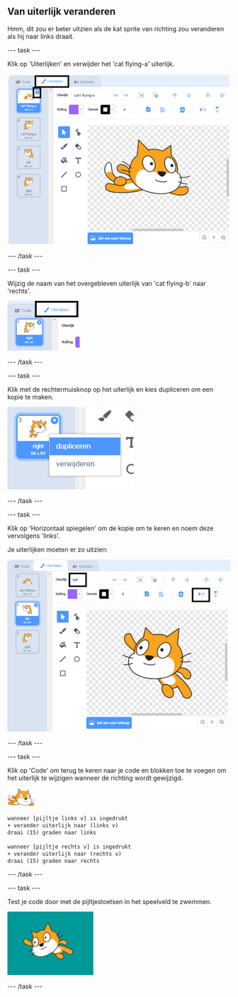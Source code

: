 ## Van uiterlijk veranderen

Hmm, dit zou er beter uitzien als de kat sprite van richting zou veranderen als hij naar links draait.

--- task ---

Klik op 'Uiterlijken' en verwijder het 'cat flying-a' uiterlijk.

![uiterlijken tabblad en verwijder pictogram gemarkeerd op uiterlijk](images/swim-delete-a.png)

--- /task ---

--- task ---

Wijzig de naam van het overgebleven uiterlijk van 'cat flying-b' naar 'rechts'.

![naam right gemarkeerd op het tabblad uiterlijken](images/swim-costume-right.png)

--- /task ---

--- task ---

Klik met de rechtermuisknop op het uiterlijk en kies dupliceren om een kopie te maken.

![uiterlijkmenu met dupliceren gemarkeerd](images/swim-costume-duplicate.png)

--- /task ---

--- task ---

Klik op 'Horizontaal spiegelen' om de kopie om te keren en noem deze vervolgens 'links'.

Je uiterlijken moeten er zo uitzien:

![nieuw uiterlijk naar links gericht met flip-pictogram en naam gemarkeerd](images/swim-costume-left.png)

--- /task ---

--- task ---

Klik op 'Code' om terug te keren naar je code en blokken toe te voegen om het uiterlijk te wijzigen wanneer de richting wordt gewijzigd.

![zwemmer sprite](images/swimmer-sprite.png)

```blocks3
wanneer [pijltje links v] is ingedrukt
+ verander uiterlijk naar (links v)
draai (15) graden naar links

wanneer [pijltje rechts v] is ingedrukt
+ verander uiterlijk naar (rechts v)
draai (15) graden naar rechts
```

--- /task ---

--- task ---

Test je code door met de pijltjestoetsen in het speelveld te zwemmen.

![sprite naar links](images/swim-test-left.png)

--- /task ---
